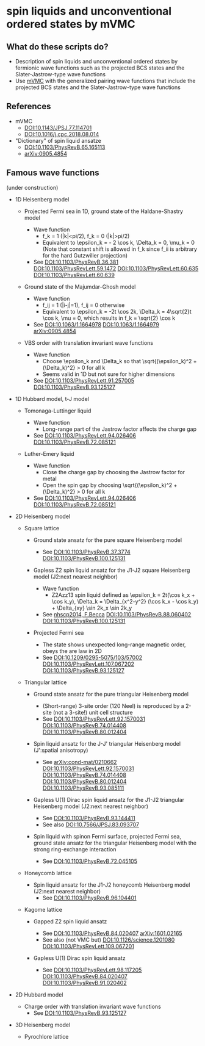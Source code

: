 # spin liquids and unconventional ordered states by mVMC

## What do these scripts do?

* Description of spin liquids and unconventional ordered states
  by fermionic wave functions such as the projected BCS states
  and the Slater-Jastrow-type wave functions
* Use [mVMC](https://github.com/issp-center-dev/mVMC)
  with the generalized pairing wave functions
  that include the projected BCS states
  and the Slater-Jastrow-type wave functions

## References

* mVMC
  * [DOI:10.1143/JPSJ.77.114701](https://doi.org/10.1143/JPSJ.77.114701)
  * [DOI:10.1016/j.cpc.2018.08.014](https://doi.org/10.1016/j.cpc.2018.08.014)
* "Dictionary" of spin liquid ansatze
  * [DOI:10.1103/PhysRevB.65.165113](https://doi.org/10.1103/PhysRevB.65.165113)
  * [arXiv:0905.4854](https://arxiv.org/abs/0905.4854)

## Famous wave functions

(under construction)

* 1D Heisenberg model

  * Projected Fermi sea in 1D, ground state of the Haldane-Shastry model
    * Wave function
      * f_k = 1 (|k|<pi/2), f_k = 0 (|k|>pi/2)
      * Equivalent to
        \epsilon_k = - 2 \cos k,
        \Delta_k = 0,
        \mu_k = 0
        (Note that constant shift is allowed in f_k since f_ii is
        arbitrary for the hard Gutzwiller projection)
    * See
      [DOI:10.1103/PhysRevB.36.381](https://doi.org/10.1103/PhysRevB.36.381)
      [DOI:10.1103/PhysRevLett.59.1472](https://doi.org/10.1103/PhysRevLett.59.1472)
      [DOI:10.1103/PhysRevLett.60.635](https://doi.org/10.1103/PhysRevLett.60.635)
      [DOI:10.1103/PhysRevLett.60.639](https://doi.org/10.1103/PhysRevLett.60.639)

  * Ground state of the Majumdar-Ghosh model
    * Wave function
      * f_ij = 1 (|i-j|=1), f_ij = 0 otherwise
      * Equivalent to
        \epsilon_k = -2t \cos 2k,
        \Delta_k = 4\sqrt{2}t \cos k,
        \mu = 0,
        which results in f_k = \sqrt{2} \cos k
    * See
      [DOI:10.1063/1.1664978](https://doi.org/10.1063/1.1664978)
      [DOI:10.1063/1.1664979](https://doi.org/10.1063/1.1664979)
      [arXiv:0905.4854](https://arxiv.org/abs/0905.4854) 

  * VBS order with translation invariant wave functions
    * Wave function
      * Choose \epsilon_k and \Delta_k so that
        \sqrt{(\epsilon_k)^2 + (\Delta_k)^2} > 0 for all k
      * Seems valid in 1D but not sure for higher dimensions
    * See
      [DOI:10.1103/PhysRevLett.91.257005](https://doi.org/10.1103/PhysRevLett.91.257005) 
      [DOI:10.1103/PhysRevB.93.125127](https://doi.org/10.1103/PhysRevB.93.125127)

* 1D Hubbard model, t-J model

  * Tomonaga-Luttinger liquid
    * Wave function
      * Long-range part of the Jastrow factor affects the charge gap
    * See
      [DOI:10.1103/PhysRevLett.94.026406](https://doi.org/10.1103/PhysRevLett.94.026406)
      [DOI:10.1103/PhysRevB.72.085121](https://doi.org/10.1103/PhysRevB.72.085121)

  * Luther-Emery liquid
    * Wave function
      * Close the charge gap by choosing the Jastrow factor for metal
      * Open the spin gap by choosing
        \sqrt{(\epsilon_k)^2 + (\Delta_k)^2} > 0 for all k
    * See
      [DOI:10.1103/PhysRevLett.94.026406](https://doi.org/10.1103/PhysRevLett.94.026406)
      [DOI:10.1103/PhysRevB.72.085121](https://doi.org/10.1103/PhysRevB.72.085121)

* 2D Heisenberg model

  * Square lattice

    * Ground state ansatz for the pure square Heisenberg model
      * See
        [DOI:10.1103/PhysRevB.37.3774](https://doi.org/10.1103/PhysRevB.37.3774)
        [DOI:10.1103/PhysRevB.100.125131](https://doi.org/10.1103/PhysRevB.100.125131)

    * Gapless Z2 spin liquid ansatz for the J1-J2 square Heisenberg model
      (J2:next nearest neighbor)
      * Wave function
        * Z2Azz13 spin liquid defined as
          \epsilon_k = 2t(\cos k_x + \cos k_y),
          \Delta_k = \Delta_{x^2-y^2} (\cos k_x - \cos k_y) + \Delta_{xy} \sin 2k_x \sin 2k_y
      * See
        [nhscp2014, F.Becca](http://www.issp.u-tokyo.ac.jp/public/nhscp2014/files/talks/S3A-1Becca.pdf)
        [DOI:10.1103/PhysRevB.88.060402](https://doi.org/10.1103/PhysRevB.88.060402)
        [DOI:10.1103/PhysRevB.100.125131](https://doi.org/10.1103/PhysRevB.100.125131)

    * Projected Fermi sea
      * The state shows unexpected long-range magnetic order,
        obeys the are law in 2D
      * See
        [DOI:10.1209/0295-5075/103/57002](https://doi.org/10.1209/0295-5075/103/57002)
        [DOI:10.1103/PhysRevLett.107.067202](https://doi.org/10.1103/PhysRevLett.107.067202)
        [DOI:10.1103/PhysRevB.93.125127](https://doi.org/10.1103/PhysRevB.93.125127)

  * Triangular lattice

    * Ground state ansatz for the pure triangular Heisenberg model
      * (Short-range) 3-site order (120 Neel) is reproduced by a 2-site
        (not a 3-site!) unit cell structure
      * See
        [DOI:10.1103/PhysRevLett.92.1570031](https://doi.org/10.1103/PhysRevLett.92.157003)
        [DOI:10.1103/PhysRevB.74.014408](https://doi.org/10.1103/PhysRevB.74.014408)
        [DOI:10.1103/PhysRevB.80.012404](https://doi.org/10.1103/PhysRevB.80.012404)

    * Spin liquid ansatz for the J-J' triangular Heisenberg model (J':spatial anisotropy)
      * See
        [arXiv:cond-mat/0210662](https://arxiv.org/abs/cond-mat/0210662)
        [DOI:10.1103/PhysRevLett.92.1570031](https://doi.org/10.1103/PhysRevLett.92.157003)
        [DOI:10.1103/PhysRevB.74.014408](https://doi.org/10.1103/PhysRevB.74.014408)
        [DOI:10.1103/PhysRevB.80.012404](https://doi.org/10.1103/PhysRevB.80.012404)
        [DOI:10.1103/PhysRevB.93.085111](https://doi.org/10.1103/PhysRevB.93.085111)

    * Gapless U(1) Dirac spin liquid ansatz for the J1-J2 triangular
      Heisenberg model (J2:next nearest neighbor)
      * See
        [DOI:10.1103/PhysRevB.93.144411](https://doi.org/10.1103/PhysRevB.93.144411)
      * See also
        [DOI:10.7566/JPSJ.83.093707](https://doi.org/10.7566/JPSJ.83.093707)

    * Spin liquid with spinon Fermi surface, projected Fermi sea,
      ground state ansatz for the triangular Heisenberg model with
      the strong ring-exchange interaction
      * See
        [DOI:10.1103/PhysRevB.72.045105](https://doi.org/10.1103/PhysRevB.72.045105)

  * Honeycomb lattice

    * Spin liquid ansatz for the J1-J2 honeycomb Heisenberg model (J2:next nearest neighbor)
      * See
        [DOI:10.1103/PhysRevB.96.104401](https://doi.org/10.1103/PhysRevB.96.104401)

  * Kagome lattice

    * Gapped Z2 spin liquid ansatz
      * See
        [DOI:10.1103/PhysRevB.84.020407](https://doi.org/10.1103/PhysRevB.84.020407) 
        [arXiv:1601.02165](https://arxiv.org/abs/1601.02165)
      * See also (not VMC but)
        [DOI:10.1126/science.1201080](https://doi.org/10.1126/science.1201080)
        [DOI:10.1103/PhysRevLett.109.067201](https://doi.org/10.1103/PhysRevLett.109.067201)

    * Gapless U(1) Dirac spin liquid ansatz
      * See
        [DOI:10.1103/PhysRevLett.98.117205](https://doi.org/10.1103/PhysRevLett.98.117205)
        [DOI:10.1103/PhysRevB.84.020407](https://doi.org/10.1103/PhysRevB.84.020407) 
        [DOI:10.1103/PhysRevB.91.020402](https://doi.org/10.1103/PhysRevB.91.020402)

* 2D Hubbard model

  * Charge order with translation invariant wave functions
    * See
      [DOI:10.1103/PhysRevB.93.125127](https://doi.org/10.1103/PhysRevB.93.125127)

* 3D Heisenberg model

  * Pyrochlore lattice

